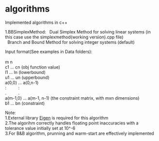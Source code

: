 # algorithms
Implemented algorithms in c++

1.BBSimplexMethod:
  &nbsp;&nbsp;Dual Simplex Method for solving linear systems (in this case use the simplexmethod(working version).cpp file)</br>
  &nbsp;&nbsp;Branch and Bound Method for solving integer systems (default)</br>
  
  Input format(See examples in Data folders):</br>
  </br>
  m n</br>
  c1 ... cn (obj function value)</br>
  l1 ... ln (lowerbound) </br>
  u1 ... un (upperbound) </br>
  a(0,0) ... a(0,n-1)    </br>
  :&nbsp;&nbsp;&nbsp;&nbsp;&nbsp;&nbsp;&nbsp;&nbsp;&nbsp;&nbsp;:        </br>
  .&nbsp;&nbsp;&nbsp;&nbsp;&nbsp;&nbsp;&nbsp;&nbsp;&nbsp;&nbsp;.        </br>
  a(m-1,0) ... a(m-1, n-1) (the constraint matrix, with mxn dimensions) </br>
  b1 ... bn    (constraint) </br>
  
  Note: </br>
  1.External library <a href="http://eigen.tuxfamily.org/index.php?title=Main_Page">Eigen</a> is required for this algorithm</br>
  2.The algorihm correctly handles floating point inaccuracies with a tolerance value initially set at 10^-6</br>
  3.For B&B algorithm, prunning and warm-start are effectively implemented</br>

